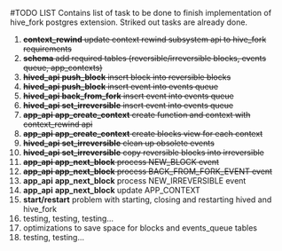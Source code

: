 #TODO LIST
Contains list of task to be done to finish implementation of hive_fork postgres extension.
Striked out tasks are already done.

1. ~~**context_rewind** update context rewind subsystem api to hive_fork requirements~~
2. ~~**schema** add required tables (reversible/irreversible blocks, events queue, app_contexts)~~ 
1. ~~**hived_api** **push_block** insert block into reversible blocks~~
2. ~~**hived_api** **push_block** insert event into events queue~~
3. ~~**hived_api** **back_from_fork** insert event into events queue~~
4. ~~**hived_api** **set_irreversible** insert event into events queue~~
7. ~~**app_api** **app_create_context** create function and context with context_rewind api~~
7. ~~**app_api** **app_create_context** create blocks view for each context~~   
5. ~~**hived_api** **set_irreversible** clean up obsolete events~~
6. ~~**hived_api** **set_irreversible** copy reversible blocks into irreversible~~
8. ~~**app_api** **app_next_block** process NEW_BLOCK event~~
9. ~~**app_api** **app_next_block** process BACK_FROM_FORK_EVENT event~~
10. **app_api** **app_next_block** process NEW_IRREVERSIBLE event
11. **app_api** **app_next_block** update APP_CONTEXT
11. **start/restart** problem with starting, closing and restarting hived and hive_fork
12. testing, testing, testing...
13. optimizations to save space for blocks and events_queue tables 
14. testing, testing...
